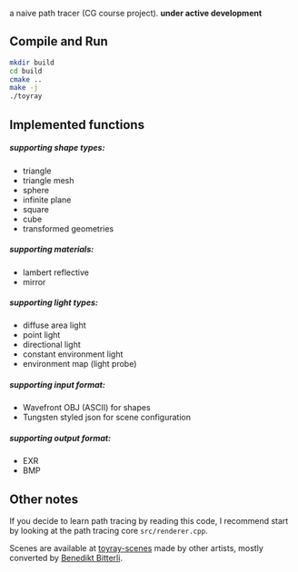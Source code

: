 a naive path tracer (CG course project). **under active development**

## Compile and Run

```bash
mkdir build
cd build
cmake ..
make -j
./toyray
```

## Implemented functions

##### supporting shape types:

- triangle
- triangle mesh
- sphere
- infinite plane
- square
- cube
- transformed geometries

##### supporting materials:

- lambert reflective
- mirror

##### supporting light types:

- diffuse area light
- point light
- directional light
- constant environment light
- environment map (light probe)

##### supporting input format:

- Wavefront OBJ (ASCII) for shapes
- Tungsten styled json for scene configuration

##### supporting output format:

- EXR
- BMP

## Other notes

If you decide to learn path tracing by reading this code, I recommend start by looking at the path tracing core `src/renderer.cpp`.

Scenes are available at [toyray-scenes](https://github.com/111116/toyray-scenes) made by other artists, mostly converted by [Benedikt Bitterli](https://benedikt-bitterli.me/).

